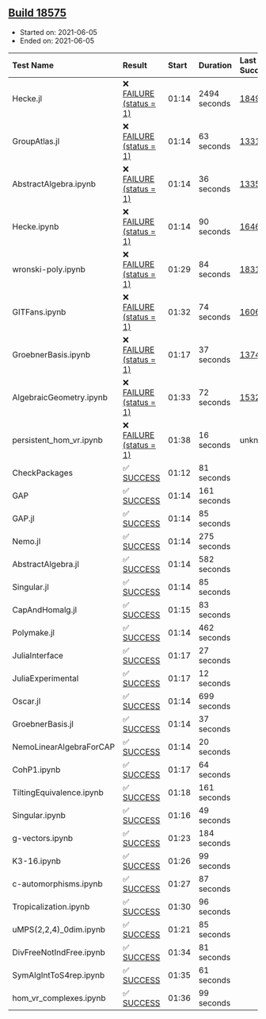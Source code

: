 ## [Build 18575](https://oscarci.mathematik.uni-kl.de/job/oscar/18575/)

* Started on: 2021-06-05
* Ended on: 2021-06-05

| Test Name    | Result | Start | Duration | Last Success | First Failure |
|:-------------|:-------|:------|:---------|:-------------|:--------------|
| Hecke.jl | ❌ [FAILURE (status = 1)](https://oscarci.mathematik.uni-kl.de/job/oscar/18575/artifact/logs/build-18575/Hecke.jl.log) | 01:14 | 2494 seconds | [18490](https://oscarci.mathematik.uni-kl.de/job/oscar/18490/) | [18491](https://oscarci.mathematik.uni-kl.de/job/oscar/18491/) |
| GroupAtlas.jl | ❌ [FAILURE (status = 1)](https://oscarci.mathematik.uni-kl.de/job/oscar/18575/artifact/logs/build-18575/GroupAtlas.jl.log) | 01:14 | 63 seconds | [13311](https://oscarci.mathematik.uni-kl.de/job/oscar/13311/) | [13312](https://oscarci.mathematik.uni-kl.de/job/oscar/13312/) |
| AbstractAlgebra.ipynb | ❌ [FAILURE (status = 1)](https://oscarci.mathematik.uni-kl.de/job/oscar/18575/artifact/logs/build-18575/AbstractAlgebra.ipynb.log) | 01:14 | 36 seconds | [13355](https://oscarci.mathematik.uni-kl.de/job/oscar/13355/) | [13356](https://oscarci.mathematik.uni-kl.de/job/oscar/13356/) |
| Hecke.ipynb | ❌ [FAILURE (status = 1)](https://oscarci.mathematik.uni-kl.de/job/oscar/18575/artifact/logs/build-18575/Hecke.ipynb.log) | 01:14 | 90 seconds | [16463](https://oscarci.mathematik.uni-kl.de/job/oscar/16463/) | [16464](https://oscarci.mathematik.uni-kl.de/job/oscar/16464/) |
| wronski-poly.ipynb | ❌ [FAILURE (status = 1)](https://oscarci.mathematik.uni-kl.de/job/oscar/18575/artifact/logs/build-18575/wronski-poly.ipynb.log) | 01:29 | 84 seconds | [18314](https://oscarci.mathematik.uni-kl.de/job/oscar/18314/) | [18315](https://oscarci.mathematik.uni-kl.de/job/oscar/18315/) |
| GITFans.ipynb | ❌ [FAILURE (status = 1)](https://oscarci.mathematik.uni-kl.de/job/oscar/18575/artifact/logs/build-18575/GITFans.ipynb.log) | 01:32 | 74 seconds | [16068](https://oscarci.mathematik.uni-kl.de/job/oscar/16068/) | [16069](https://oscarci.mathematik.uni-kl.de/job/oscar/16069/) |
| GroebnerBasis.ipynb | ❌ [FAILURE (status = 1)](https://oscarci.mathematik.uni-kl.de/job/oscar/18575/artifact/logs/build-18575/GroebnerBasis.ipynb.log) | 01:17 | 37 seconds | [13748](https://oscarci.mathematik.uni-kl.de/job/oscar/13748/) | [13749](https://oscarci.mathematik.uni-kl.de/job/oscar/13749/) |
| AlgebraicGeometry.ipynb | ❌ [FAILURE (status = 1)](https://oscarci.mathematik.uni-kl.de/job/oscar/18575/artifact/logs/build-18575/AlgebraicGeometry.ipynb.log) | 01:33 | 72 seconds | [15322](https://oscarci.mathematik.uni-kl.de/job/oscar/15322/) | [15323](https://oscarci.mathematik.uni-kl.de/job/oscar/15323/) |
| persistent_hom_vr.ipynb | ❌ [FAILURE (status = 1)](https://oscarci.mathematik.uni-kl.de/job/oscar/18575/artifact/logs/build-18575/persistent_hom_vr.ipynb.log) | 01:38 | 16 seconds | unknown | unknown |
| CheckPackages | ✅ [SUCCESS](https://oscarci.mathematik.uni-kl.de/job/oscar/18575/artifact/logs/build-18575/CheckPackages.log) | 01:12 | 81 seconds |  |  |
| GAP | ✅ [SUCCESS](https://oscarci.mathematik.uni-kl.de/job/oscar/18575/artifact/logs/build-18575/GAP.log) | 01:14 | 161 seconds |  |  |
| GAP.jl | ✅ [SUCCESS](https://oscarci.mathematik.uni-kl.de/job/oscar/18575/artifact/logs/build-18575/GAP.jl.log) | 01:14 | 85 seconds |  |  |
| Nemo.jl | ✅ [SUCCESS](https://oscarci.mathematik.uni-kl.de/job/oscar/18575/artifact/logs/build-18575/Nemo.jl.log) | 01:14 | 275 seconds |  |  |
| AbstractAlgebra.jl | ✅ [SUCCESS](https://oscarci.mathematik.uni-kl.de/job/oscar/18575/artifact/logs/build-18575/AbstractAlgebra.jl.log) | 01:14 | 582 seconds |  |  |
| Singular.jl | ✅ [SUCCESS](https://oscarci.mathematik.uni-kl.de/job/oscar/18575/artifact/logs/build-18575/Singular.jl.log) | 01:14 | 85 seconds |  |  |
| CapAndHomalg.jl | ✅ [SUCCESS](https://oscarci.mathematik.uni-kl.de/job/oscar/18575/artifact/logs/build-18575/CapAndHomalg.jl.log) | 01:15 | 83 seconds |  |  |
| Polymake.jl | ✅ [SUCCESS](https://oscarci.mathematik.uni-kl.de/job/oscar/18575/artifact/logs/build-18575/Polymake.jl.log) | 01:14 | 462 seconds |  |  |
| JuliaInterface | ✅ [SUCCESS](https://oscarci.mathematik.uni-kl.de/job/oscar/18575/artifact/logs/build-18575/JuliaInterface.log) | 01:17 | 27 seconds |  |  |
| JuliaExperimental | ✅ [SUCCESS](https://oscarci.mathematik.uni-kl.de/job/oscar/18575/artifact/logs/build-18575/JuliaExperimental.log) | 01:17 | 12 seconds |  |  |
| Oscar.jl | ✅ [SUCCESS](https://oscarci.mathematik.uni-kl.de/job/oscar/18575/artifact/logs/build-18575/Oscar.jl.log) | 01:14 | 699 seconds |  |  |
| GroebnerBasis.jl | ✅ [SUCCESS](https://oscarci.mathematik.uni-kl.de/job/oscar/18575/artifact/logs/build-18575/GroebnerBasis.jl.log) | 01:14 | 37 seconds |  |  |
| NemoLinearAlgebraForCAP | ✅ [SUCCESS](https://oscarci.mathematik.uni-kl.de/job/oscar/18575/artifact/logs/build-18575/NemoLinearAlgebraForCAP.log) | 01:14 | 20 seconds |  |  |
| CohP1.ipynb | ✅ [SUCCESS](https://oscarci.mathematik.uni-kl.de/job/oscar/18575/artifact/logs/build-18575/CohP1.ipynb.log) | 01:17 | 64 seconds |  |  |
| TiltingEquivalence.ipynb | ✅ [SUCCESS](https://oscarci.mathematik.uni-kl.de/job/oscar/18575/artifact/logs/build-18575/TiltingEquivalence.ipynb.log) | 01:18 | 161 seconds |  |  |
| Singular.ipynb | ✅ [SUCCESS](https://oscarci.mathematik.uni-kl.de/job/oscar/18575/artifact/logs/build-18575/Singular.ipynb.log) | 01:16 | 49 seconds |  |  |
| g-vectors.ipynb | ✅ [SUCCESS](https://oscarci.mathematik.uni-kl.de/job/oscar/18575/artifact/logs/build-18575/g-vectors.ipynb.log) | 01:23 | 184 seconds |  |  |
| K3-16.ipynb | ✅ [SUCCESS](https://oscarci.mathematik.uni-kl.de/job/oscar/18575/artifact/logs/build-18575/K3-16.ipynb.log) | 01:26 | 99 seconds |  |  |
| c-automorphisms.ipynb | ✅ [SUCCESS](https://oscarci.mathematik.uni-kl.de/job/oscar/18575/artifact/logs/build-18575/c-automorphisms.ipynb.log) | 01:27 | 87 seconds |  |  |
| Tropicalization.ipynb | ✅ [SUCCESS](https://oscarci.mathematik.uni-kl.de/job/oscar/18575/artifact/logs/build-18575/Tropicalization.ipynb.log) | 01:30 | 96 seconds |  |  |
| uMPS(2,2,4)_0dim.ipynb | ✅ [SUCCESS](https://oscarci.mathematik.uni-kl.de/job/oscar/18575/artifact/logs/build-18575/uMPS-2-2-4-_0dim.ipynb.log) | 01:21 | 85 seconds |  |  |
| DivFreeNotIndFree.ipynb | ✅ [SUCCESS](https://oscarci.mathematik.uni-kl.de/job/oscar/18575/artifact/logs/build-18575/DivFreeNotIndFree.ipynb.log) | 01:34 | 81 seconds |  |  |
| SymAlgIntToS4rep.ipynb | ✅ [SUCCESS](https://oscarci.mathematik.uni-kl.de/job/oscar/18575/artifact/logs/build-18575/SymAlgIntToS4rep.ipynb.log) | 01:35 | 61 seconds |  |  |
| hom_vr_complexes.ipynb | ✅ [SUCCESS](https://oscarci.mathematik.uni-kl.de/job/oscar/18575/artifact/logs/build-18575/hom_vr_complexes.ipynb.log) | 01:36 | 99 seconds |  |  |
